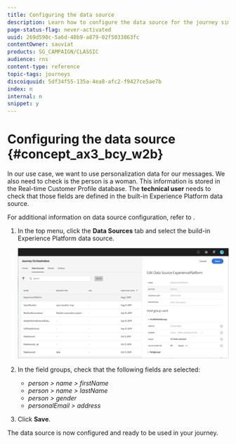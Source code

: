 ```yaml
---
title: Configuring the data source
description: Learn how to configure the data source for the journey simple use case
page-status-flag: never-activated
uuid: 269d590c-5a6d-40b9-a879-02f5033863fc
contentOwner: sauviat
products: SG_CAMPAIGN/CLASSIC
audience: rns
content-type: reference
topic-tags: journeys
discoiquuid: 5df34f55-135a-4ea8-afc2-f9427ce5ae7b
index: n
internal: n
snippet: y
---
```


# Configuring the data source {#concept_ax3_bcy_w2b}

In our use case, we want to use personalization data for our messages. We also need to check is the person is a woman. This information is stored in the Real-time Customer Profile database. The **technical user** needs to check that those fields are defined in the built-in Experience Platform data source.

For additional information on data source configuration, refer to [](../datasource/ds.md). 

1. In the top menu, click the **Data Sources** tab and select the build-in Experience Platform data source.

    ![](../assets/journey23.png)

1. In the field groups, check that the following fields are selected:

    * _person > name > firstName_
    * _person > name > lastName_
    * _person > gender_
    * _personalEmail > address_

1. Click **Save**.

The data source is now configured and ready to be used in your journey.
